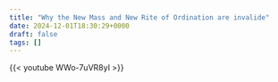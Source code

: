 ```yaml
---
title: "Why the New Mass and New Rite of Ordination are invalide"
date: 2024-12-01T18:30:29+0000
draft: false
tags: []
---
```


{{< youtube WWo-7uVR8yI >}}
